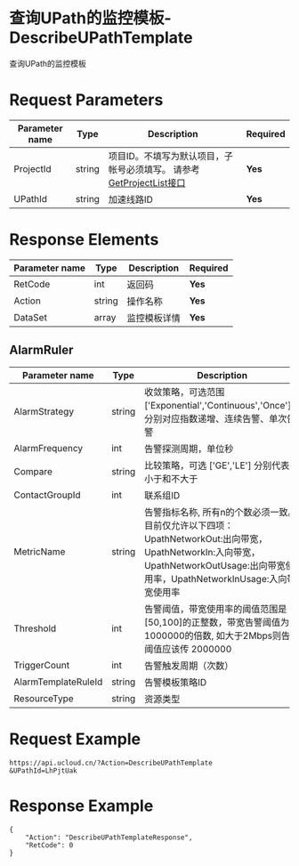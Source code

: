 # 查询UPath的监控模板-DescribeUPathTemplate

查询UPath的监控模板

# Request Parameters
|Parameter name|Type|Description|Required|
|---|---|---|---|
|ProjectId|string|项目ID。不填写为默认项目，子帐号必须填写。 请参考[GetProjectList接口](api/summary/get_project_list)|**Yes**|
|UPathId|string|加速线路ID|**Yes**|

# Response Elements
|Parameter name|Type|Description|Required|
|---|---|---|---|
|RetCode|int|返回码|**Yes**|
|Action|string|操作名称|**Yes**|
|DataSet|array|监控模板详情|**Yes**|

## AlarmRuler
|Parameter name|Type|Description|Required|
|---|---|---|---|
|AlarmStrategy|string|收敛策略，可选范围 ['Exponential','Continuous','Once']，分别对应指数递增、连续告警、单次告警|**Yes**|
|AlarmFrequency|int|告警探测周期，单位秒|**Yes**|
|Compare|string|比较策略，可选 ['GE','LE']  分别代表不小于和不大于|**Yes**|
|ContactGroupId|int|联系组ID|**Yes**|
|MetricName|string|告警指标名称, 所有n的个数必须一致。目前仅允许以下四项：UpathNetworkOut:出向带宽，UpathNetworkIn:入向带宽，UpathNetworkOutUsage:出向带宽使用率，UpathNetworkInUsage:入向带宽使用率|**Yes**|
|Threshold|int|告警阈值，带宽使用率的阈值范围是[50,100]的正整数，带宽告警阈值为1000000的倍数, 如大于2Mbps则告警 阈值应该传 2000000|**Yes**|
|TriggerCount|int|告警触发周期（次数）|**Yes**|
|AlarmTemplateRuleId|string|告警模板策略ID|**Yes**|
|ResourceType|string|资源类型|No|

# Request Example
```
https://api.ucloud.cn/?Action=DescribeUPathTemplate
&UPathId=LhPjtUak
```

# Response Example
```
{
    "Action": "DescribeUPathTemplateResponse", 
    "RetCode": 0
}
```

